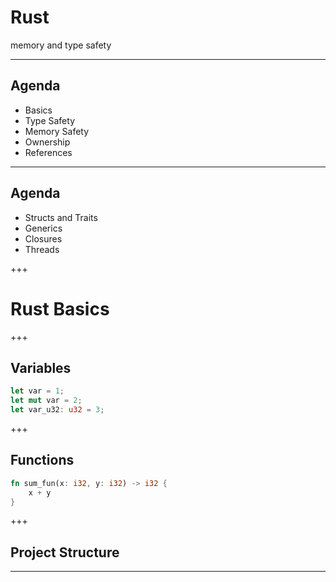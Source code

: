 # Rust 

memory and type safety

--- 

## Agenda

- Basics
- Type Safety
- Memory Safety
- Ownership
- References

---

## Agenda

- Structs and Traits
- Generics
- Closures 
- Threads

+++

# Rust Basics

+++

## Variables

```rust
let var = 1;
let mut var = 2;
let var_u32: u32 = 3;
```

+++

## Functions

```rust
fn sum_fun(x: i32, y: i32) -> i32 {
    x + y
}
```

+++

## Project Structure

---